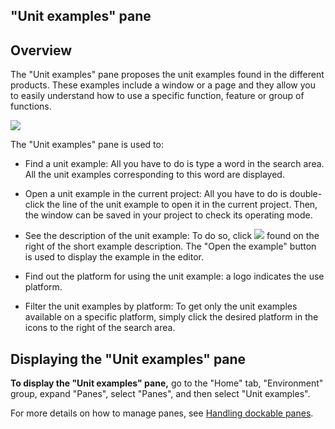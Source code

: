 
## "Unit examples" pane
			



<a name="NOTE1"></a>
<a name="NOTE1_1"></a>


## Overview
<a name="overview_ELTTEXTE000097"></a>
The "Unit examples" pane proposes the unit examples found in the different products. These examples include a window or a page and they allow you to easily understand how to use a specific function, feature or group of functions.


![](https://doc.pcsoft.fr/en-US/images/image.awp?langid=3&name=Volet_Exemples_unitaires%20-%20HC%20N%B0001.gif)


The "Unit examples" pane is used to: 

- Find a unit example: All you have to do is type a word in the search area. All the unit examples corresponding to this word are displayed.  

- Open a unit example in the current project: All you have to do is double-click the line of the unit example to open it in the current project. Then, the window can be saved in your project to check its operating mode. 

- See the description of the unit example: To do so, click ![](https://doc.pcsoft.fr/en-US/images/image.awp?langid=3&name=Volet_Exemples_unitaires%20-%20HC%20N%B0001%201.gif)
 found on the right of the short example description. The "Open the example" button is used to display the example in the editor. 

- Find out the platform for using the unit example: a logo indicates the use platform. 

- Filter the unit examples by platform: To get only the unit examples available on a specific platform, simply click the desired platform in the icons to the right of the search area.






<a name="NOTE2"></a>
<a name="NOTE2_1"></a>


## Displaying the "Unit examples" pane
<a name="displaying_the_unit_examples_pane_ELTTEXTE000121"></a>
**To display the "Unit examples" pane,** go to the "Home" tab, "Environment" group, expand "Panes", select "Panes", and then select "Unit examples".

For more details on how to manage panes, see [Handling dockable panes](../Editeurs/2027001.md).


